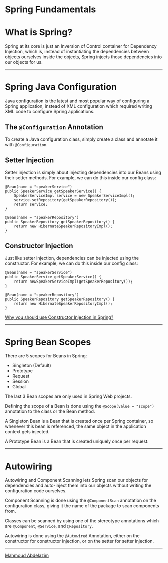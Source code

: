 # Spring Fundamentals

# What is Spring?
Spring at its core is just an Inversion of Control container for Dependency Injection, which is, instead of instantiating the dependencies between objects ourselves inside the objects, Spring injects those dependencies into our objects for us.

<hr>

# Spring Java Configuration
Java configuration is the latest and most popular way of configuring a Spring application, instead of XML configuration which required writing XML code to configure Spring applications.

## The `@Configuration` Annotation
To create a Java configuration class, simply create a class and annotate it with `@Configuration`.

## Setter Injection
Setter injection is simply about injecting dependencies into our Beans using their setter methods.
For example, we can do this inside our config class:
```
@Bean(name = "speakerService")
public SpeakerService getSpeakerService() {
    SpeakerServiceImpl service = new SpeakerServiceImpl();
    service.setRepository(getSpeakerRepository());
    return service;
}

@Bean(name = "speakerRepository")
public SpeakerRepository getSpeakerRepository() {
    return new HibernateSpeakerRepositoryImpl();
}
```

## Constructor Injection
Just like setter injection, dependencies can be injected using the constructor.
For example, we can do this inside our config class:
```
@Bean(name = "speakerService")
public SpeakerService getSpeakerService() {
    return newSpeakerServiceImpl(getSpeakerRepository());
}

@Bean(name = "speakerRepository")
public SpeakerRepository getSpeakerRepository() {
    return new HibernateSpeakerRepositoryImpl();
}
```

[Why you should use Constructor Injection in Spring?](https://reflectoring.io/constructor-injection/)

<hr>

# Spring Bean Scopes
There are 5 scopes for Beans in Spring:
- Singleton (Default)
- Prototype
- Request
- Session
- Global

The last 3 Bean scopes are only used in Spring Web projects.

Defining the scope of a Bean is done using the `@Scope(value = "scope")` annotation to the class or the Bean method.

A Singleton Bean is a Bean that is created once per Spring container, so whenever this bean is referenced, the same object in the application context gets injected.

A Prototype Bean is a Bean that is created uniquely once per request.

<hr>

# Autowiring
Autowiring and Component Scanning lets Spring scan our objects for dependencies and auto-inject them into our objects without writing the configuration code ourselves.

Component Scanning is done using the `@ComponentScan` annotation on the configuration class, giving it the name of the package to scan components from.

Classes can be scanned by using one of the stereotype annotations which are `@Component`, `@Service`, and `@Repository`.

Autowiring is done using the `@Autowired` Annotation, either on the constructor for constructor injection, or on the setter for setter injection.






<hr>

[Mahmoud Abdelazim](https://github.com/MahmoudAbdelazim)